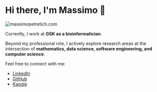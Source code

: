 # Hi there, I'm Massimo 👋

![massimopetretich.com](https://massimopetretich.com)

Currently, I work at **GSK as a bioinformatician**.

Beyond my professional role, I actively explore research areas at the intersection of **mathematics, data science, software engineering, and computer science**.

Feel free to connect with me:
- [LinkedIn](https://www.linkedin.com/in/massimo-petretich-766050121/)
- [GitHub](https://github.com/Massimo-Petretich)
- [Kaggle](https://www.kaggle.com/massimopetretich1)
